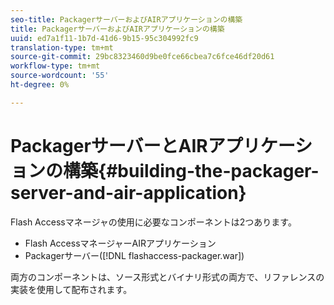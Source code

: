 ```yaml
---
seo-title: PackagerサーバーおよびAIRアプリケーションの構築
title: PackagerサーバーおよびAIRアプリケーションの構築
uuid: ed7a1f11-1b7d-41d6-9b15-95c304992fc9
translation-type: tm+mt
source-git-commit: 29bc8323460d9be0fce66cbea7c6fce46df20d61
workflow-type: tm+mt
source-wordcount: '55'
ht-degree: 0%

---
```



# PackagerサーバーとAIRアプリケーションの構築{#building-the-packager-server-and-air-application}

Flash Accessマネージャの使用に必要なコンポーネントは2つあります。

* Flash AccessマネージャーAIRアプリケーション
* Packagerサーバー([!DNL flashaccess-packager.war])

両方のコンポーネントは、ソース形式とバイナリ形式の両方で、リファレンスの実装を使用して配布されます。
